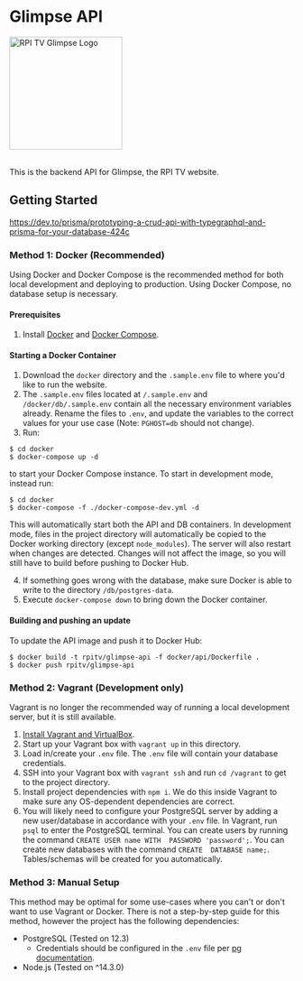 # Glimpse API

<img src="https://imgur.com/dmZSyhe.png" width="200px" alt="RPI TV Glimpse Logo" />
<br>
<br>

This is the backend API for Glimpse, the RPI TV website.
## Getting Started

https://dev.to/prisma/prototyping-a-crud-api-with-typegraphql-and-prisma-for-your-database-424c

### Method 1: Docker (Recommended)
Using Docker and Docker Compose is the recommended method for both local development and deploying to production. Using
Docker Compose, no database setup is necessary.

#### Prerequisites
1. Install [Docker](https://docs.docker.com/get-docker/) and [Docker Compose](https://docs.docker.com/compose/install/).

#### Starting a Docker Container
1. Download the `docker` directory and the `.sample.env` file to where you'd like to run the website.
2. The `.sample.env` files located at `/.sample.env` and `/docker/db/.sample.env` contain all the
necessary environment variables already. Rename the files to `.env`, and update the variables to the correct
values for your use case (Note: `PGHOST=db` should not change).
3. Run: 
```shell script
$ cd docker
$ docker-compose up -d
```
to start your Docker Compose instance. To start in development mode, instead run: 
```shell script
$ cd docker
$ docker-compose -f ./docker-compose-dev.yml -d
```
This will automatically start both the API and DB containers. In development mode, files in the project directory will
automatically be copied to the Docker working directory (except `node_modules`). The server will also restart when
changes are detected. Changes will not affect the image, so you will still have to build before pushing to Docker Hub.

4. If something goes wrong with the database, make sure Docker is able to write to the directory `/db/postgres-data`.
5. Execute `docker-compose down` to bring down the Docker container.

#### Building and pushing an update
To update the API image and push it to Docker Hub:
```shell script
$ docker build -t rpitv/glimpse-api -f docker/api/Dockerfile .
$ docker push rpitv/glimpse-api
```

### Method 2: Vagrant (Development only)
Vagrant is no longer the recommended way of running a local development server, but it is still available.

1. [Install Vagrant and VirtualBox](https://www.vagrantup.com/intro/getting-started/install.html).
2. Start up your Vagrant box with `vagrant up` in this directory.
3. Load in/create your `.env` file. The `.env` file will contain your database credentials.
4. SSH into your Vagrant box with `vagrant ssh` and run `cd /vagrant` to get to the project 
directory.
5. Install project dependencies with `npm i`. We do this inside Vagrant to make sure any
   OS-dependent dependencies are correct.
6. You will likely need to configure your PostgreSQL server by adding a new user/database
   in accordance with your `.env` file. In Vagrant, run `psql` to enter the PostgreSQL 
   terminal. You can create users by running the command `CREATE USER name WITH 
   PASSWORD 'password';`. You can create new databases with the command `CREATE 
   DATABASE name;`. Tables/schemas will be created for you automatically.
### Method 3: Manual Setup
This method may be optimal for some use-cases where you can't or don't want to use Vagrant or Docker.
There is not a step-by-step guide for this method, however the project has the following dependencies:

* PostgreSQL (Tested on 12.3)
    * Credentials should be configured in the `.env` file per 
    [pg documentation](https://node-postgres.com/).
* Node.js (Tested on ^14.3.0)
